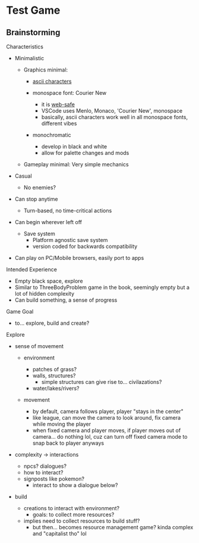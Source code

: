 # Test Game

## Brainstorming

Characteristics
- Minimalistic
    - Graphics minimal: 
        - [ascii characters](https://www.w3schools.com/charsets/ref_html_ascii.asp)

        - monospace font: Courier New
            - it is [web-safe](https://www.w3schools.com/cssref/css_websafe_fonts.php)
            - VSCode uses Menlo, Monaco, 'Courier New', monospace
            - basically, ascii characters work well in all monospace fonts, different vibes
            
        - monochromatic
            - develop in black and white
            - allow for palette changes and mods 

    - Gameplay minimal: Very simple mechanics

- Casual
    - No enemies? 

- Can stop anytime 
    - Turn-based, no time-critical actions

- Can begin wherever left off
    - Save system
        - Platform agnostic save system
        - version coded for backwards compatibility
     
- Can play on PC/Mobile browsers, easily port to apps

Intended Experience
- Empty black space, explore
- Similar to ThreeBodyProblem game in the book, seemingly empty but a lot of hidden complexity
- Can build something, a sense of progress

Game Goal
- to... explore, build and create?

Explore
- sense of movement 
    - environment
        - patches of grass?
        - walls, structures?
            - simple structures can give rise to... civilazations? 
        - water/lakes/rivers?

    - movement
        - by default, camera follows player, player "stays in the center"
        - like league, can move the camera to look around, fix camera while moving the player
        - when fixed camera and player moves, if player moves out of camera... do nothing lol, cuz can turn off fixed camera mode to snap back to player anyways

- complexity -> interactions
    - npcs? dialogues?
    - how to interact?
    - signposts like pokemon?
        - interact to show a dialogue below? 

- build
    - creations to interact with environment?
        - goals: to collect more resources? 
    - implies need to collect resources to build stuff?
        - but then... becomes resource management game? kinda complex and "capitalist tho" lol 